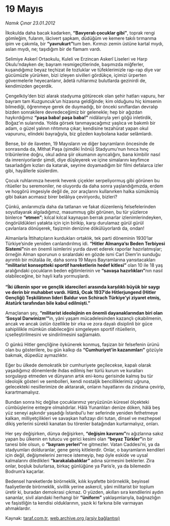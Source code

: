 # 19 Mayıs

*Namık Çınar 23.01.2012*

<div class="yazi"><p>İlkokulda daha bacak kadarken, <b>“Bavyeralı çocuklar gibi”</b>, toprak rengi gömleğim, fularım, lâcivert şapkam, düdüğüm ve kemere takılı tırmanma ipim ve çakımla, bir <b>“yavrukurt”</b>tum ben. Kırmızı zemin üstüne kartal mıydı, aslan mıydı, ne; taşıdığım bir de flamam vardı.</p>
<p>Selimiye Askerî Ortaokulu, Kuleli ve Erzincan Askerî Liseleri ve Harp Okulu’ndayken de; bayram resmigeçitlerinde, başımızda miğferler, kuşandığımız beyaz teçhizat ile tozluklar ve tüfeklerimizle rap-rap diye var gücümüzle yürürken, bizi izleyen sivilleri gördükçe, içimizi ürperten gövermelerle heyecanlanır, âdetâ ruhlarımız bulutlarda gezinirdi de, kendimizden geçerdik.</p>
<p>Çengelköy’den bizi alarak stadyuma götürecek olan şehir hatları vapuru, her bayram tam Kuzguncuk’un hizasına geldiğinde; kim olduğunu hiç kimsenin bilmediği, öğrenmeye gerek de duymadığı, bir önceki sınıflardan devralıp bizden sonrakilere devredeceğimiz bir gelenekle; hep bir ağızdan haykırdığımız <b>“paşa baba! paşa baba!”</b> nidâlarıyla yeri göğü inletirdik, Boğaz’ın sularında. Yolda görsek tanımayacağımız yaşlıca ve bakımlı bir adam, o güzel yalının rıhtımına çıkar; kendisine tezahürat yapan okul vapurunu, elindeki bayrağıyla, biz gözden kaybolana kadar selâmlardı.</p>
<p>Bense, bir de ilaveten, 19 Mayısların ve diğer bayramların öncesinde de sonrasında da, Mithat Paşa (şimdiki İnönü) Stadyumu’nun hınca hınç tribünlerine doğru, okul adına şiir okumanın ayrıcalığını, bana kimbilir nasıl da imreniyorlardır şimdi, diye düşleyerek ve içine simalarını keyfimce tasarladığım kızları da katarak, seyrine doyamadığım bir filmi defalarca izler gibi, hayâllerle süslerdim.</p>
<p>Çocuk ruhlarımıza hevenk hevenk çiçekler serpeliyormuş gibi görünen bu ritüeller bu seremoniler, ne oluyordu da daha sonra yaşlandığımızda, erdem ve hoşgörü imgesiyle değil de, zor araçlarını kullanırken halka sümükmüş gibi bakan acımasız birer belâlıya çeviriyordu, bizleri?</p>
<p>Çünkü, anılarımızla daha da tatlanan ve fakat düzenleniş felsefelerinden soyutlayarak algıladığımız, masummuş gibi görünen, bu tür yüzlerce binlerce <b>“etmen”</b>; kılcal kılcal kaynayan berrak pınarlar izlenimlerindeyken, öngörüldükleri yatakta için için birikip, karşı durulamaz gürül gürül çavlanlara dönüşerek, faşizmin denizine dökülüyorlardı da, ondan!</p>
<p>Almanlarla İttihatçıların kurdukları ortaklık, tek parti döneminin 1930’lar Türkiye’sinde yeniden canlandırılmış idi. <b>“Hitler Almanya’sı Beden Terbiyesi Sistemi”</b>nin en önemli isimlerini yurda davet ederek raporlar hazırlatmışlar; örneğin Alman sporunun o sıralardaki en gözde ismi Carl Diem’in sunduğu ayrıntılı bir mütalâa ile, daha sonra 19 Mayıs Bayramlarına yansıtacakları <b>“militarist konseptteki sportif hareketlerin hedef kitlesi”</b> olan 10 ile 18 yaş aralığındaki çocukların beden eğitimlerinin ve <b>“savaşa hazırlıkları”</b>nın nasıl olabileceğine, bir hayli kafa yormuşlardı.<br/><br/><b>“İki ülkenin spor ve gençlik idarecileri arasında karşılıklı büyük bir saygı ve derin bir muhabbet vardı. Hâttâ, Ocak 1937’de Hitlerjungend (Hitler Gençliği) Teşkilâtının lideri Baldur von Schirach Türkiye’yi ziyaret etmiş, Atatürk tarafından bile kabul edilmişti.”</b></p>
<p>Amaçlanan şey, <b>“militarist ideolojinin en önemli dayanaklarından biri olan ‘Sosyal Darwinizm’”</b>in, yâni yaşam mücadelesinden kazançlı çıkabilmenin, ancak ve ancak üstün özellikte bir ırka ve zora dayalı disiplinli bir güce sahiplilikle mümkün olabileceğini simgeleyen sportif ritüellerin, içselleştirilmesini ve sindirilmesini sağlamaktı.</p>
<p>O günkü Hitler gençliğine öykünerek konmuş, faşizan bir felsefenin ürünü olan bu gösterilere, bu gün kalkıp da <b>“Cumhuriyet’in kazanımları”</b> gözüyle bakmak, düpedüz aymazlıktır. </p>
<p>Eğer bu ülkede demokratik bir cumhuriyete geçilecekse, kapalı olarak yaşadığımız dönemlerde ihdas edilmiş her türlü kurum ve kuralları sorgulayıp etmeden ve dünyanın artık eni-konu gerisinde kalmış bu tür ideolojik gösteri ve sembolleri, kendi nostaljik bencilliklerimiz uğruna, gelecekteki nesillerimize de aktararak, onların hayatlarını da zindana çevirip, karartmamalıyız.</p>
<p>Bundan sonra hiç değilse çocuklarımız yeryüzünün küresel ölçekteki cümbüşlerine entegre olmalıdırlar. Hâlâ Yunanlıları denize döken, hâlâ beş yüz seneyi aşkındır yaşadığı İstanbul’u her seferinde yeniden fethetmeye kalkan, milliyetçilikleri ve savaşkan hafızayı diri tutan, dinsel ve mezhepsel dikiş yerlerini sürekli kanatan bu törenler batağından kurtarmalıyız, onları.</p>
<p>Her şey değişirken, dünya değişirken, <b>“değişim kavramı”</b>nı ağızlarına sakız yapan bu ülkenin en tutucu ve gerici kesimi olan <b>“beyaz Türkler”</b>in bir tanesi bile olsun, o <b>“bayram yerleri”</b>ne gitmezler. Vatan Caddesi’ni, ya da stadyumları dolduranlar, gene geniş kitlelerdir. Onlar, o bayramların kendileri için değil, değişmelerini zerrece istemeyip, hep öyle eskide ve uysal kalmalarını diledikleri <b>“karakalabalıklar”</b> adına sürmesini beklerler. Zira onlar, boşluk bulurlarsa, birkaç günlüğüne ya Paris’e, ya da bilemedin Bodrum’a kaçarlar.</p>
<p>Bedensel hareketlerde birörneklik, kılık kıyafette birörneklik, beyinsel faaliyetlerde birörneklik, sivillik yerine askercil, yâni militarist bir toplum üretir ki, buradan demokrasi çıkmaz. O yüzden, akılları sıra kendilerini aydın sananlar, sivil alandaki herhangi bir <b>“üniform”</b> yaklaşımlarıyla, bağnazlığın ve faşistliğin ta kendisi olduklarının, yazık ki farkına bile varmayan ahmaklardır.</p>
</div>

Kaynak: [taraf.com.tr](http://www.taraf.com.tr/namik-cinar/makale-19-mayis.htm), [web.archive.org (arşiv bağlantısı)](http://web.archive.org/web/20130623175608/http://www.taraf.com.tr/namik-cinar/makale-19-mayis.htm)
